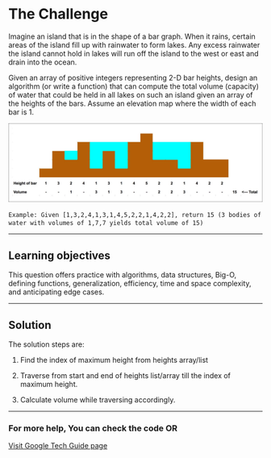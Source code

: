 # The Challenge

Imagine an island that is in the shape of a bar graph. When it rains, certain areas of the island fill up with rainwater to form lakes. Any excess rainwater the island cannot hold in lakes will run off the island to the west or east and drain into the ocean.

Given an array of positive integers representing 2-D bar heights, design an algorithm (or write a function) that can compute the total volume (capacity) of water that could be held in all lakes on such an island given an array of the heights of the bars. Assume an elevation map where the width of each bar is 1.

![Bar Graph](./bar_graph.jpg)

```
Example: Given [1,3,2,4,1,3,1,4,5,2,2,1,4,2,2], return 15 (3 bodies of water with volumes of 1,7,7 yields total volume of 15)
```

---

## Learning objectives

This question offers practice with algorithms, data structures, Big-O, defining functions, generalization, efficiency, time and space complexity, and anticipating edge cases.

---

## Solution

The solution steps are:

1. Find the index of maximum height from heights array/list

2. Traverse from start and end of heights list/array till the index of maximum height.

3. Calculate volume while traversing accordingly.

---

### For more help, You can check the code OR

[Visit Google Tech Guide page](https://techdevguide.withgoogle.com/resources/former-interview-question-volume-of-lakes/#!)
